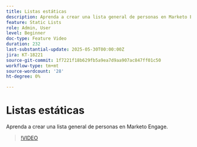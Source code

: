 ```yaml
---
title: Listas estáticas
description: Aprenda a crear una lista general de personas en Marketo Engage.
feature: Static Lists
role: Admin, User
level: Beginner
doc-type: Feature Video
duration: 232
last-substantial-update: 2025-05-30T00:00:00Z
jira: KT-18221
source-git-commit: 1f7221f18b629fb5a9ea7d9aa907ac847ff01c50
workflow-type: tm+mt
source-wordcount: '28'
ht-degree: 0%

---
```



# Listas estáticas

Aprenda a crear una lista general de personas en Marketo Engage.

>[!VIDEO](https://video.tv.adobe.com/v/3463217/?learn=on&enablevpops&captions=spa)
